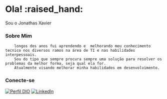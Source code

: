 <div>
    <H1>Ola!  :raised_hand: </H1>
</div>

<div>
    Sou o Jonathas Xavier
</div>

<div>
    <h3> Sobre Mim</h3>
    
        longos dos anos fui aprendendo e  melhorando meu conhecimento tecnico nos diversos ramos na área de TI e nas habilidades interpessoais. 
        Sou do tipo que sempre procura sempre uma solução para resolver os problemas da melhor forma, seja qual ela for.
        Atualmente visando melhorar minha habilidades em desenvolvimento.  
    
</div>


### Conecte-se


[![Perfil DIO ](https://img.shields.io/badge/-Meu%20Perfil%20na%20DIO-30A3DC?style=for-the-badge&color=235577)](https://web.dio.me/users/jonathas673/)
[![LinkedIn](https://img.shields.io/badge/-LinkedIn-000?style=for-the-badge&logo=linkedin&logoColor=30A3DC)](https://www.linkedin.com/in/jonathasxavier03/)

